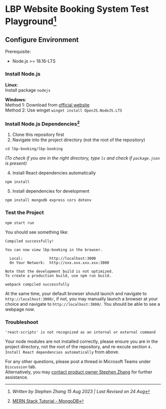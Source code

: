 # LBP Website Booking System Test Playground[^1]
## Configure Environment
Prerequisite:
- Node.js >= 18.16-LTS

### Install Node.js
**Linux**: <br>
Install package `nodejs`

**Windows**: <br>
Method 1: Download from <a href="https://nodejs.org/en">official website</a><br>
Method 2: Use winget `winget install OpenJS.NodeJS.LTS`

### Install Node.js Dependencies[^2]
1. Clone this repository first
2. Navigate into the project directory (not the root of the repository)
```
cd lbp-booking/lbp-booking
```
*(To check if you are in the right directory, type `ls` and check if `package.json` is present)*

4. Install React dependencies automatically
```
npm install
```
5. Install dependencies for development
```
npm install mongodb express cors dotenv
```

### Test the Project
```
npm start run
```
You should see something like:
```
Compiled successfully!

You can now view lbp-booking in the browser.

  Local:            http://localhost:3000
  On Your Network:  http://xxx.xxx.xxx.xxx:3000

Note that the development build is not optimized.
To create a production build, use npm run build.

webpack compiled successfully
```
At the same time, your default browser should launch and navigate to `http://localhost:3000/`, if not, you may manually launch a browser at your choice and navigate to `http://localhost:3000/`. You should be able to see a webpage now.

### Troubleshoot
```
'react-scripts' is not recognized as an internal or external command
```
Your node modules are not installed correctly, please ensure you are in the project directory, not the root of the repository, and re-excute section `4. Install React dependencies automatically` from above.

For any other questions, please post a thread in Microsoft Teams under `Discussion` tab.<br>
Alternatively, you may <a href="mailto://stephen.zhang1@student.unimelb.edu.au">contact product owner Stephen Zhang</a> for further assistance.

[^1]: *Written by Stephen Zhang 15 Aug 2023 | Last Revised on 24 Aug*
[^2]: <a href=https://www.mongodb.com/languages/mern-stack-tutorial>MERN Stack Tutorial - MongoDB</a>
